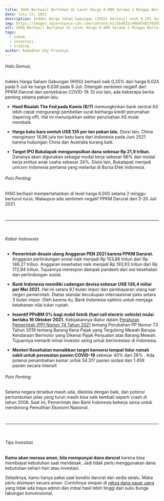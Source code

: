 ```yaml
---
title: IHSG Berhasil Bertahan di Level Harga 6.000 Selama 2 Minggu Berturut-turut
date: July 13, 2021
description: Indeks Harga Saham Gabungan (IHSG) berhasil naik 0,25% dari harga 6.024 pada 5 Juli ke harga 6.039 pada 9 Juli. Ditengah sentimen negatif dari PPKM Darurat dan penyebaran COVID-19.
img: https://images.squarespace-cdn.com/content/v1/5bd82ac99b8fe8178d5bc6e9/1626052460874-OTT54K5U923U9W4QBJBG/unsplash-image-mAxA2OmTmKA.jpg?format=1000w
alt: IHSG Berhasil Bertahan di Level Harga 6.000 Selama 2 Minggu Berturut-turut
tags: 
  - saham
  - investasi
  - trading
author: Romadhan Edy Prasetyo
---
```


<div class="text-justify grid gap-4">
  <h6 class="ft-h text-primary font-bold">Halo Semua,</h6>
  <p>Indeks Harga Saham Gabungan (IHSG) berhasil naik 0,25% dari harga 6.024 pada 5 Juli ke harga 6.039 pada 9 Juli. Ditengah sentimen negatif dari PPKM Darurat dan penyebaran COVID-19. Di sisi lain, ada beberapa berita penting selama pekan lalu:</p>
  <ul class="grid gap-2">
    <li>
      <p><b>Hasil Risalah The Fed pada Kamis (8/7)</b> memungkinkan bank sentral AS lebih cepat mengurangi pembelian surat berharga kredit perumahan (tapering off). Hal ini menunjukkan sektor perumahan AS mulai membaik.</p>
    </li>
    <li>
      <p><b>Harga batu bara sentuh US$ 135 per ton pekan lalu.</b> Disisi lain, China mengimpor 14,96 juta ton batu bara dari Indonesia pada Juni 2021 karena hubungan China dan Australia kurang baik.</p>
    </li>
    <li>
      <p><b>Target IPO Bukalapak mengumpulkan dana sebesar Rp 21,9 triliun.</b> Dananya akan digunakan sebagai modal kerja sebesar 66% dan modal kerja entitas anak usaha sebesar 34%. Disisi lain, Bukalapak menjadi unicorn Indonesia pertama yang melantai di Bursa Efek Indonesia.</p>
    </li>
  </ul>
  <h6 class="ft-h font-bold">Poin Penting:</h6>
  <p>IHSG berhasil mempertahankan di level harga 6.000 selama 2 minggu berturut-turut. Walaupun ada sentimen negatif PPKM Darurat dari 3-20 Juli 2021.</p>
</div>

<br>
<hr>
<br>

<div class="text-justify grid gap-4">
  <h6 class="ft-h text-primary font-bold">Kabar Indonesia</h6>
  <ul class="grid gap-2">
    <li>
      <p><b>Pemerintah desain ulang Anggaran PEN 2021 karena PPKM Darurat.</b> Anggaran perlindungan sosial naik menjadi Rp 153,86 triliun dari Rp 146,27 triliun. Anggaran kesehatan naik menjadi Rp 193,93 triliun dari Rp 172,84 triliun. Tujuannya  merespon dampak pandemi dari sisi kesehatan dan perlindungan sosial.</p>
    </li>
    <li>
      <p><b>Bank Indonesia memiliki cadangan devisa sebesar US$ 136,4 miliar per Mei 2021.</b> Hal ini setara 9,1 bulan impor dan pembayaran utang luar negeri pemerintah. Diatas standar kecukupan internasional yaitu setara 3 bulan impor. Oleh karena itu, Bank Indonesia optimis untuk menjaga ketahanan nilai tukar rupiah.</p>
    </li>
    <li>
      <p><b>Insentif PPnBM 0% bagi mobil listrik (fuel cell electric vehicle) mulai berlaku 16 Oktober 2021.</b> Kebijakannya diatur dalam <a href="https://perpajakan.ddtc.co.id/peraturan-pajak/read/peraturan-pemerintah-74-tahun-2021" target="_blank">Peraturan Pemerintah (PP) Nomor 74 Tahun 2021</a> tentang Perubahan PP Nomor 73 Tahun 2019 tentang Barang Kena Pajak yang Tergolong Mewah Berupa Kendaraan Bermotor yang Dikenai Pajak Penjualan atas Barang Mewah. Tujuannya menarik minat investor asing untuk berinvestasi di Indonesia.</p>
    </li>
    <li>
      <p><b>Menteri Kesehatan menaikkan target konversi tempat tidur rumah sakit untuk perawatan pasien COVID-19</b> sebesar 40% dari 28% . Ada potensi penambahan kamar untuk 54.317 pasien isolasi dan 1.459 pasien secara intensif.</p>
    </li>
  </ul>
  <h6 class="ft-h font-bold">Poin Penting:</h6>
  <p>Selama negara tersebut masih ada, dikelola dengan baik, dan potensi pertumbuhan jelas yang turun masih bisa naik kembali seperti crash di tahun 2008. Saat ini, Pemerintah dan Bank Indonesia bekerja sama untuk mendorong Pemulihan Ekonomi Nasional.</p>
</div>

<br>
<hr>
<br>

<div class="text-justify grid gap-4">
  <h6 class="ft-h text-primary font-bold">Tips Investasi</h6>
  <p><b>Kamu akan merasa aman, bila mempunyai dana darurat</b> karena bisa membiayai kebutuhan saat mendesak. Jadi tidak perlu menggunakan dana kebutuhan sehari-hari atau investasi.</p>
  <p>Sebaiknya, kamu hanya pakai saat kondisi darurat dan sedia selalu. Maka perlu disimpan secara aman. Contohnya simpan di <a href="https://faq.bibit.id/id/article/apa-itu-reksa-dana-pasar-uang-helga8/" target="_blank">reksa dana pasar uang</a> yang tidak ada biaya admin dan imbal hasil lebih tinggi dari suku bunga tabungan konvensional.</p>
</div>